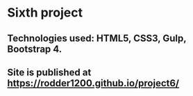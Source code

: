 # Sixth project

## Technologies used: HTML5, CSS3, Gulp, Bootstrap 4.

## Site is published at https://rodder1200.github.io/project6/

